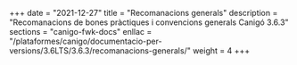 +++
date        = "2021-12-27"
title       = "Recomanacions generals"
description = "Recomanacions de bones pràctiques i convencions generals Canigó 3.6.3"
sections    = "canigo-fwk-docs"
enllac		= "/plataformes/canigo/documentacio-per-versions/3.6LTS/3.6.3/recomanacions-generals/"
weight		= 4
+++
